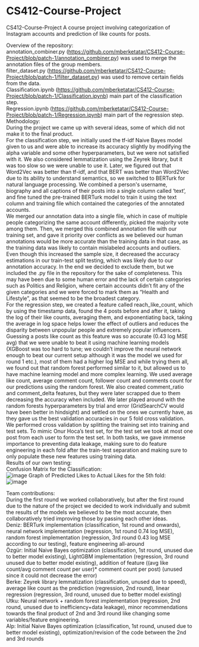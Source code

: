 # CS412-Course-Project
CS412-Course-Project
A course project involving categorization of Instagram accounts and prediction of like counts for posts.

Overview of the repository:<br />
annotation_combiner.py (https://github.com/mberketatar/CS412-Course-Project/blob/patch-1/annotation_combiner.py) was used to merge the annotation files of the group members.<br />
filter_dataset.py (https://github.com/mberketatar/CS412-Course-Project/blob/patch-1/filter_dataset.py) was used to remove certain fields from the data.<br />
Classification.ipynb (https://github.com/mberketatar/CS412-Course-Project/blob/patch-1/Classification.ipynb) main part of the classification step.<br />
Regression.ipynb (https://github.com/mberketatar/CS412-Course-Project/blob/patch-1/Regression.ipynb) main part of the regression step.<br />
Methodology:<br />
During the project we came up with several ideas, some of which did not make it to the final product.<br />
For the classification step, we initially used the tf-idf Naive Bayes model given to us and were able to increase its accuracy slightly by modifying the alpha variable and some other hyperparameters, but we were not satisfied with it. We also considered lemmatization using the Zeyrek library, but it was too slow so we were unable to use it. Later, we figured out that Word2Vec was better than tf-idf, and that BERT was better than Word2Vec due to its ability to understand semantics, so we switched to BERTurk for natural language processing. We combined a person's username, biography and all captions of their posts into a single column called ‘text’, and fine tuned the pre-trained BERTurk model to train it using the text column and training file which contained the categories of the annotated accounts.<br />
We merged our annotation data into a single file, which in case of multiple people categorizing the same account differently, picked the majority vote among them. Then, we merged this combined annotation file with our training set, and gave it priority over conflicts as we believed our human annotations would be more accurate than the training data in that case, as the training data was likely to contain mislabeled accounts and outliers. Even though this increased the sample size, it decreased the accuracy estimations in our train-test split testing, which was likely due to our annotation accuracy. In the end we decided to exclude them, but we included the .py file in the repository for the sake of completeness. This may have been due to some human error and the lack of certain categories such as Politics and Religion, where certain accounts didn’t fit any of the given categories and we were forced to mark them as “Health and Lifestyle”, as that seemed to be the broadest category.<br />
For the regression step, we created a feature called reach_like_count, which by using the timestamp data, found the 4 posts before and after it, taking the log of their like counts, averaging them, and exponentiating back, taking the average in log space helps lower the effect of outliers and reduces the disparity between unpopular people and extremely popular influencers. Guessing a posts like count as this feature was so accurate (0.43 log MSE avg) that we were unable to beat it using machine learning models (XGBoost was too hard to tune; we couldn’t improve the neural network enough to beat our current setup although it was the model we used for round 1 etc.), most of them had a higher log MSE and while trying them all, we found out that random forest performed similar to it, but allowed us to have machine learning model and more complex learning. We used average like count, average comment count, follower count and comments count for our predictions using the random forest. We also created comment_ratio and comment_delta features, but they were later scrapped due to them decreasing the accuracy when included. We later played around with the random forests hyperparameters by trial and error (GridSearchCV would have been better in hindsight) and settled on the ones we currently have, as they gave us the best validation accuracies in our 5 fold cross validation. We performed cross validation by splitting the training set into training and test sets. To mimic Onur Hoca’s test set, for the test set we took at most one post from each user to form the test set. In both tasks, we gave immense importance to preventing data leakage, making sure to do feature engineering in each fold after the train-test separation and making sure to only populate these new features using training data.<br />
Results of our own testing:<br />
Confusion Matrix for the Classification:<br />
![image](https://github.com/user-attachments/assets/db7df959-913f-498c-9b8e-7a33642a9e75)
Graph of Predicted Likes to Actual Likes for the 5th fold:<br />
![image](https://github.com/user-attachments/assets/8959a7ba-faa4-4f09-abdb-c76cf07f3b05)

Team contributions:<br />
During the first round we worked collaboratively, but after the first round due to the nature of the project we decided to work individually and submit the results of the models we believed to be the most accurate, then collaboratively tried improving those by passing each other ideas.<br />
Deniz: BERTurk implementation (classification, 1st round and onwards), neural network implementation (regression, 1st round 0.74 log MSE), random forest implementation (regression, 3rd round 0.43 log MSE according to our testing), feature engineering all-around<br />
Özgür: Initial Naive Bayes optimization (classification, 1st round, unused due to better model existing), LightGBM implementation (regression, 3rd round unused due to better model existing), addition of feature ((avg like count/avg comment count per user)* comment count per post) (unused since it could not decrease the error)<br />
Berke: Zeyrek library lemmatization (classification, unused due to speed), average like count as the prediction (regression, 2nd round), linear regression (regression, 3rd round, unused due to better model existing)<br />
Utku: Neural network + random forest implementation (regression, 2nd round, unused  due to inefficiency+data leakage), minor recommendations towards the final product of 2nd and 3rd round like changing some variables/feature engineering.<br />
Alp: Initial Naive Bayes optimization (classification, 1st round, unused due to better model existing), optimization/revision of the code between the 2nd and 3rd rounds<br />


